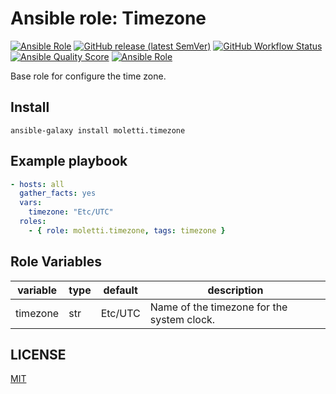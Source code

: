 Ansible role: Timezone
=========
[![Ansible Role](https://img.shields.io/ansible/role/55683)](https://galaxy.ansible.com/moletti/timezone) [![GitHub release (latest SemVer)](https://img.shields.io/github/v/release/moletti/ansible-role-timezone)](https://github.com/moletti/ansible-role-timezone/releases) [![GitHub Workflow Status](https://img.shields.io/github/workflow/status/moletti/ansible-role-timezone/Ansible%20Molecule?label=test)](https://github.com/moletti/ansible-role-timezone/actions/workflows/molecule.yml) [![Ansible Quality Score](https://img.shields.io/ansible/quality/55683)](https://galaxy.ansible.com/moletti/timezone) [![Ansible Role](https://img.shields.io/ansible/role/d/55683)](https://galaxy.ansible.com/moletti/timezone)

Base role for configure the time zone.

Install
------------
```
ansible-galaxy install moletti.timezone
```

Example playbook
------------
```yaml
- hosts: all
  gather_facts: yes
  vars:
    timezone: "Etc/UTC"
  roles:
    - { role: moletti.timezone, tags: timezone }
```

Role Variables
--------------
|  variable    | type   | default | description                                   |
|--------------|--------|---------|-----------------------------------------------|
| timezone     | str    | Etc/UTC | Name of the timezone for the system clock.    |


LICENSE
-------
[MIT](/LICENSE)